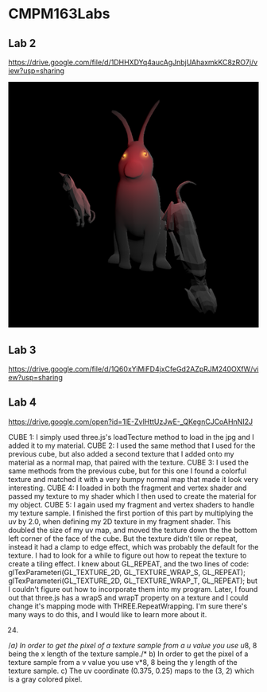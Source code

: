 # CMPM163Labs

## Lab 2

https://drive.google.com/file/d/1DHHXDYq4aucAgJnbjUAhaxmkKC8zRO7j/view?usp=sharing

![](lab2/lab2_part2.png)

## Lab 3

https://drive.google.com/file/d/1Q60xYiMiFD4jxCfeGd2AZpRJM240OXfW/view?usp=sharing

## Lab 4

https://drive.google.com/open?id=1lE-ZvlHttUzJwE-_QKegnCJCoAHnNI2J

CUBE 1: I simply used three.js's loadTecture method to load in the jpg and I added it to my material.
CUBE 2: I used the same method that I used for the previous cube, but also added a second texture that I added onto my material as a normal map, that paired with the texture.
CUBE 3: I used the same methods from the previous cube, but for this one I found a colorful texture and matched it with a very bumpy normal map that made it look very interesting.
CUBE 4: I loaded in both the fragment and vertex shader and passed my texture to my shader which I then used to create the material for my object.
CUBE 5: I again used my fragment and vertex shaders to handle my texture sample. I finished the first portion of this part by multiplying the uv by 2.0, when defining my 2D texture in my fragment shader. This doubled the size of my uv map, and moved the texture down the the bottom left corner of the face of the cube. But the texture didn't tile or repeat, instead it had a clamp to edge effect, which was probably the default for the texture. I had to look for a while to figure out how to repeat the texture to create a tiling effect. I knew about GL_REPEAT, and the two lines of code:
glTexParameteri(GL_TEXTURE_2D, GL_TEXTURE_WRAP_S, GL_REPEAT);
glTexParameteri(GL_TEXTURE_2D, GL_TEXTURE_WRAP_T, GL_REPEAT);
but I couldn't figure out how to incorporate them into my program. Later, I found out that three.js has a wrapS and wrapT property on a texture and I could change it's mapping mode with THREE.RepeatWrapping. I'm sure there's many ways to do this, and I would like to learn more about it.

24.
/*a) In order to get the pixel of a texture sample from a u value you use u*8, 8 being the x length of the texture sample./*
b) In order to get the pixel of a texture sample from a v value you use v*8, 8 being the y length of the texture sample.
c) The uv coordinate (0.375, 0.25) maps to the (3, 2) which is a gray colored pixel.
